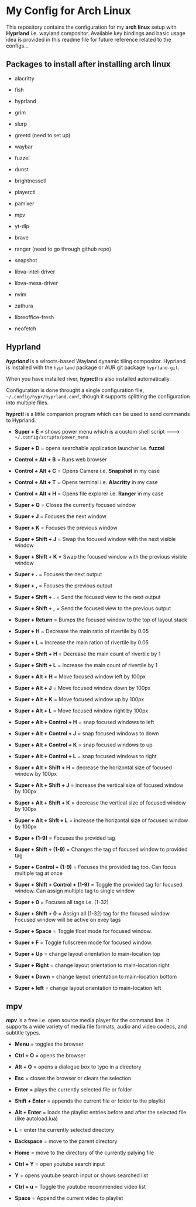 # My Config for Arch Linux

This repository contains the configuration for my **arch linux** setup with **Hyprland** i.e. wayland compositor. Available key bindings and basic usage idea is provided in this readme file for future reference related to the configs...


## Packages to install after installing arch linux

- alacritty

- fish

- hyprland 

- grim

- slurp

- greetd (need to set up)

- waybar

- fuzzel

- dunst 

- brightnessctl

- playerctl

- pamixer

- mpv

- yt-dlp

- brave 

- ranger (need to go through github repo)

- snapshot

- libva-intel-driver

- libva-mesa-driver

- nvim

- zathura

- libreoffice-fresh

- neofetch


##  Hyprland

***hyprland*** is a wlroots-based Wayland dynamic tiling compositor. Hyprland is installed with the `hyprland` package or AUR git package `hyprland-git`.

When you have installed river, **hyprctl** is also installed automatically.

Configuration is done throught a single configuration file, `~/.config/hypr/hyprland.conf`, though it supports splitting the configuration into multiple files.

**hyprctl** is a little companion program which can be used to send commands to Hyprland. 


- **Super + E** = shows power menu which is a custom shell script ---> `~/.config/scripts/power_menu`

- **Super + D** = opens searchable application launcher i.e. **fuzzel**

- **Control + Alt + B** = Runs web browser 

- **Control + Alt + C** = Opens Camera i.e. **Snapshot** in my case

- **Control + Alt + T** = Opens terminal i.e. **Alacritty** in my case

- **Control + Alt + H** = Opens file explorer i.e. **Ranger** in my case

- **Super + Q** = Closes the currently focused window

- **Super + J** = Focuses the next window

- **Super + K** = Focuses the previous window

- **Super + Shift + J** = Swap the focused window with the next visible window

- **Super + Shift + K** =  Swap the focused window with the previous visible window

- **Super + .** = Focuses the next output

- **Super + ,** = Focuses the previous output

- **Super + Shift + .** = Send the focused view to the next output

- **Super + Shift + ,** = Send the focused view to the previous output

- **Super + Return** = Bumps the focused window to the top of layout stack

- **Super + H** = Decrease the main ratio of rivertile by 0.05

- **Super + L** = Increase the main ration of rivertile by 0.05

- **Super + Shift + H** = Decrease the main count of rivertile by 1

- **Super + Shift + L** = Increase the main count of rivertile by 1

- **Super + Alt + H** = Move focused window left by 100px

- **Super + Alt + J** = Move focused window down by 100px

- **Super + Alt + K** = Move focused window up by 100px

- **Super + Alt + L** = Move focused window right by 100px

- **Super + Alt + Control + H** = snap focused windows to left

- **Super + Alt + Control + J** = snap focused windows to down

- **Super + Alt + Control + K** = snap focused windows to up

- **Super + Alt + Control + L** = snap focused windows to right

- **Super + Alt + Shift + H** = decrease the horizontal size of focused window by 100px

- **Super + Alt + Shift + J** = increase the vertical size of focused window by 100px

- **Super + Alt + Shift + K** = decrease the vertical size of focused window by 100px

- **Super + Alt + Shft + L** = increase the horizontal size of focused window by 100px

- **Super + (1-9)** = Focuses the provided tag

- **Super + Shift + (1-9)** = Changes the tag of focused window to provided tag

- **Super + Control + (1-9)** = Focuses the provided tag too. Can focus multiple tag at once

- **Super + Shift + Control + (1-9)** = Toggle the provided tag for focused window. Can assign multiple tag to single window

- **Super + 0** = Focuses all tags i.e. (1-32)

- **Super + Shift + 0** = Assign all (1-32) tag for the focused window. Focused window will be active on evey tags

- **Super + Space** = Toggle float mode for focused window.

- **Super + F** = Toggle fullscreen mode for focused window.

- **Super + Up** = change layout orientation to main-location top

- **Super + Right** = change layout orientation to main-location right

- **Super + Down** = change layout orientation to main-location bottom

- **Super + left** = change layout orientation to main-location left



## mpv 

***mpv*** is a free i.e. open source media player for the command line. It supports a wide variety of media file formats, audio and video codecs, and subtitle types.

- **Menu** = toggles the browser

- **Ctrl + O** = opens the browser

- **Alt + O** = opens a dialogue box to type in a directory

- **Esc** = closes the browser or clears the selection

- **Enter** = plays the currently selected file or folder

- **Shift + Enter** = appends the current file or folder to the playlist

- **Alt + Enter** = loads the playlist entries before and after the selected file (like autoload.lua)

- **L** = enter the currently selected directory

- **Backspace** = move to the parent directory

- **Home** = move to the directory of the currently palying file

- **Ctrl + Y** = open youtube search input

- **Y** = opens youtube search input or shows searched list 

- **Ctrl + u** = Toggle the youtube recommended video list 

- **Space** = Append the current video to playlist
